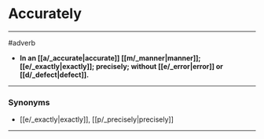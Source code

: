 # Accurately
---
#adverb
- **In an [[a/_accurate|accurate]] [[m/_manner|manner]]; [[e/_exactly|exactly]]; precisely; without [[e/_error|error]] or [[d/_defect|defect]].**
---
### Synonyms
- [[e/_exactly|exactly]], [[p/_precisely|precisely]]
---
